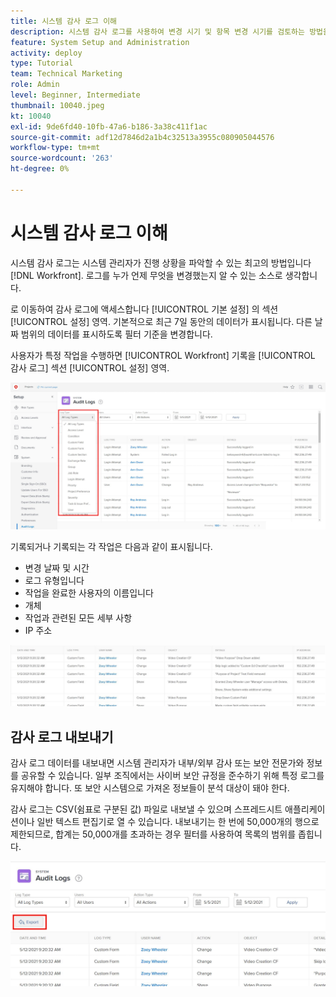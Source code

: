 ```yaml
---
title: 시스템 감사 로그 이해
description: 시스템 감사 로그를 사용하여 변경 시기 및 항목 변경 시기를 검토하는 방법을 알아봅니다.
feature: System Setup and Administration
activity: deploy
type: Tutorial
team: Technical Marketing
role: Admin
level: Beginner, Intermediate
thumbnail: 10040.jpeg
kt: 10040
exl-id: 9de6fd40-10fb-47a6-b186-3a38c411f1ac
source-git-commit: adf12d7846d2a1b4c32513a3955c080905044576
workflow-type: tm+mt
source-wordcount: '263'
ht-degree: 0%

---
```


# 시스템 감사 로그 이해

시스템 감사 로그는 시스템 관리자가 진행 상황을 파악할 수 있는 최고의 방법입니다 [!DNL Workfront]. 로그를 누가 언제 무엇을 변경했는지 알 수 있는 소스로 생각합니다.

로 이동하여 감사 로그에 액세스합니다 [!UICONTROL 기본 설정] 의 섹션 [!UICONTROL 설정] 영역. 기본적으로 최근 7일 동안의 데이터가 표시됩니다. 다른 날짜 범위의 데이터를 표시하도록 필터 기준을 변경합니다.

사용자가 특정 작업을 수행하면 [!UICONTROL Workfront] 기록을 [!UICONTROL 감사 로그] 섹션 [!UICONTROL 설정] 영역.

![[!UICONTROL 로그 유형] 아래의 드롭다운 메뉴 [!UICONTROL 감사 로그] 페이지 [!UICONTROL 설정]](assets/admin-fund-audit-log-1.png)

기록되거나 기록되는 각 작업은 다음과 같이 표시됩니다.

* 변경 날짜 및 시간
* 로그 유형입니다
* 작업을 완료한 사용자의 이름입니다
* 개체
* 작업과 관련된 모든 세부 사항
* IP 주소

![[!UICONTROL 감사 로그] list](assets/admin-fund-audit-log-2.JPG)

## 감사 로그 내보내기

감사 로그 데이터를 내보내면 시스템 관리자가 내부/외부 감사 또는 보안 전문가와 정보를 공유할 수 있습니다. 일부 조직에서는 사이버 보안 규정을 준수하기 위해 특정 로그를 유지해야 합니다. 또 보안 시스템으로 가져온 정보들이 분석 대상이 돼야 한다.

감사 로그는 CSV(쉼표로 구분된 값) 파일로 내보낼 수 있으며 스프레드시트 애플리케이션이나 일반 텍스트 편집기로 열 수 있습니다. 내보내기는 한 번에 50,000개의 행으로 제한되므로, 합계는 50,000개를 초과하는 경우 필터를 사용하여 목록의 범위를 좁힙니다.

![[!UICONTROL 내보내기] 버튼 켜기 [!UICONTROL 감사 로그] 페이지](assets/admin-fund-audit-log-3.png)

<!---
learn more URLs
Audit logs
Managing audit logs
--->

